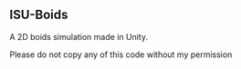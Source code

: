 ## ISU-Boids
A 2D boids simulation made in Unity.

Please do not copy any of this code without my permission
